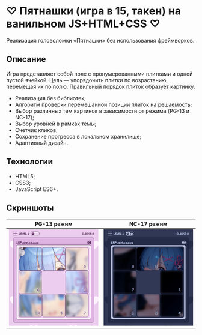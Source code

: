 # ♡ Пятнашки (игра в 15, такен) на ванильном JS+HTML+CSS ♡

Реализация головоломки «Пятнашки» без использования фреймворков.

## Описание

Игра представляет собой поле с пронумерованными плитками и одной пустой ячейкой. Цель — упорядочить плитки по возрастанию, перемещая их по полю. Правильный порядок плиток образует картинку.

- Реализация без библиотек;
- Алгоритм проверки перемешанной позиции плиток на решаемость;
- Выбор различных тем картинок в зависимости от режима (PG-13 и NC-17);
- Выбор уровней в рамках темы;
- Счетчик кликов;
- Сохранение прогресса в локальном хранилище;
- Адаптивный дизайн.

## Технологии

- HTML5;
- CSS3;
- JavaScript ES6+.

## Скриншоты

| PG-13 режим | NC-17 режим |
|------------|-------------|
| ![Режим PG-13](gameScreenshots/PG-13-mode.png) | ![Режим NC-17](gameScreenshots/NC-17-mode.png) |


